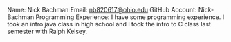 Name: Nick Bachman
Email: nb820617@ohio.edu
GitHub Account: Nick-Bachman
Programming Experience:
I have some programming experience. I took an intro java class in high school and I took the intro to C class last semester with Ralph Kelsey.
